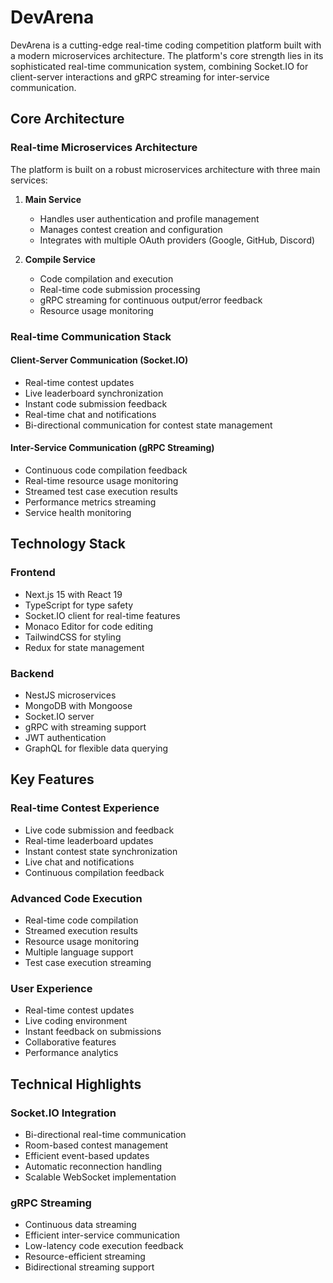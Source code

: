# DevArena

DevArena is a cutting-edge real-time coding competition platform built with a modern microservices architecture. The platform's core strength lies in its sophisticated real-time communication system, combining Socket.IO for client-server interactions and gRPC streaming for inter-service communication.

## Core Architecture

### Real-time Microservices Architecture

The platform is built on a robust microservices architecture with three main services:

1. **Main Service**

   - Handles user authentication and profile management
   - Manages contest creation and configuration
   - Integrates with multiple OAuth providers (Google, GitHub, Discord)


2. **Compile Service**
   - Code compilation and execution
   - Real-time code submission processing
   - gRPC streaming for continuous output/error feedback
   - Resource usage monitoring

### Real-time Communication Stack

#### Client-Server Communication (Socket.IO)

- Real-time contest updates
- Live leaderboard synchronization
- Instant code submission feedback
- Real-time chat and notifications
- Bi-directional communication for contest state management

#### Inter-Service Communication (gRPC Streaming)

- Continuous code compilation feedback
- Real-time resource usage monitoring
- Streamed test case execution results
- Performance metrics streaming
- Service health monitoring

## Technology Stack

### Frontend

- Next.js 15 with React 19
- TypeScript for type safety
- Socket.IO client for real-time features
- Monaco Editor for code editing
- TailwindCSS for styling
- Redux for state management

### Backend

- NestJS microservices
- MongoDB with Mongoose
- Socket.IO server
- gRPC with streaming support
- JWT authentication
- GraphQL for flexible data querying

## Key Features

### Real-time Contest Experience

- Live code submission and feedback
- Real-time leaderboard updates
- Instant contest state synchronization
- Live chat and notifications
- Continuous compilation feedback

### Advanced Code Execution

- Real-time code compilation
- Streamed execution results
- Resource usage monitoring
- Multiple language support
- Test case execution streaming

### User Experience

- Real-time contest updates
- Live coding environment
- Instant feedback on submissions
- Collaborative features
- Performance analytics

## Technical Highlights

### Socket.IO Integration

- Bi-directional real-time communication
- Room-based contest management
- Efficient event-based updates
- Automatic reconnection handling
- Scalable WebSocket implementation

### gRPC Streaming

- Continuous data streaming
- Efficient inter-service communication
- Low-latency code execution feedback
- Resource-efficient streaming
- Bidirectional streaming support

